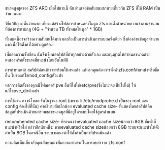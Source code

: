 ขนาดสูงสุดของ ZFS ARC
เมื่อไม่นานนี้ ฉันอ่านเจอข้อสับสนมากมายเกี่ยวกับ ZFS ที่ใช้ RAM เป็นจำนวนมาก

วิธีแก้ปัญหานั้นง่ายมาก เพียงแค่สร้างไฟล์การกำหนดค่าโมดูล zfs และตั้งค่าหน่วยความจำตามจำนวนที่ต้องการตามกฎ (4G + "จำนวน TB ทั้งหมดในพูล" * 1GB)

ทั้งหมดนี้อาจสร้างความสับสนได้มาก และถือเป็นการดำเนินการแบบครั้งเดียว ซึ่งต้องอ่านข้อมูลจำนวนมากเพื่อให้ตั้งค่าได้อย่างถูกต้อง

เพื่อลดความซับซ้อน ฉันจึงเขียนสคริปต์ที่ทำทุกอย่างด้วยตัวเอง และอนุญาตให้กำหนดขนาดด้วยตนเองหรือตั้งขนาดที่แนะนำโดยอัตโนมัติ

การกำหนดค่า
สคริปต์ค่อนข้างจะพร้อมใช้งานแล้ว แต่หากคุณต้องการตั้งค่าzfs.confตำแหน่งหรือชื่ออื่น โปรดแก้ไขmod_configตัวแปร

หากการติดตั้งของคุณมีโฟลเดอร์ pve อื่นที่ไม่ใช่/etc/pve(ซึ่งไม่น่าจะเป็นไปได้) ให้แก้ไขpve_dirตัวแปร

การใช้งาน
ดาวน์โหลด
รันในฐานะ root (เพราะว่า /etc/modprobe.d เป็นของ root และ config ต้องไปที่นั่น)
คำอธิบายสักเล็กน้อย
evaluated cache size- ที่แสดงโดยสคริปต์คือข้อมูลที่ประเมินด้วยผลรวมของขนาดพูลที่มีอยู่ในระบบโดยใช้สูตรด้านบน

recommended cache size- พิจารณาว่าevaluated cache sizeน้อยกว่า 8GB ขั้นต่ำที่แนะนำหรือไม่ กล่าวอีกนัยหนึ่ง: หากevaluated cache sizeน้อยกว่า 8GB ระบบจะแนะนำให้ตั้งค่าเป็น 8GB ในกรณีอื่น ระบบจะแนะนำให้ตั้งค่าเป็นค่าที่ประเมินแล้ว

ความคิดเห็นเกี่ยวกับคุณลักษณะ
เพิ่มความสามารถในการลบค่าจาก zfs.conf
